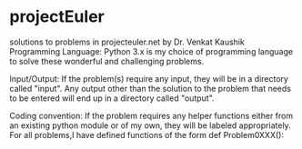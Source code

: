 projectEuler
============

solutions to problems in projecteuler.net by Dr. Venkat Kaushik 
Programming Language:
Python 3.x is my choice of programming language to solve these wonderful and challenging problems. 

Input/Output:
If the problem(s) require any input, they will be in a directory called "input". Any output other than the solution to the problem that needs to be entered will end up in a directory called "output". 

Coding convention:
If the problem requires any helper functions either from an existing python module or of my own, they will be labeled appropriately. For all problems,I have defined functions of the form 
def Problem0XXX():
